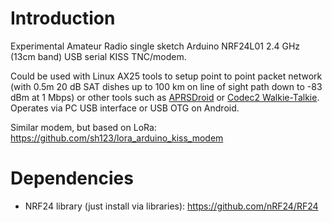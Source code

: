# Introduction
Experimental Amateur Radio single sketch Arduino NRF24L01 2.4 GHz (13cm band) USB serial KISS TNC/modem. 

Could be used with Linux AX25 tools to setup point to point packet network (with 0.5m 20 dB SAT dishes up to 100 km on line of sight path down to -83 dBm at 1 Mbps) or other tools such as [APRSDroid](https://aprsdroid.org) or [Codec2 Walkie-Talkie](https://github.com/sh123/codec2_talkie). Operates via PC USB interface or USB OTG on Android.

Similar modem, but based on LoRa: https://github.com/sh123/lora_arduino_kiss_modem

# Dependencies
- NRF24 library (just install via libraries): https://github.com/nRF24/RF24
